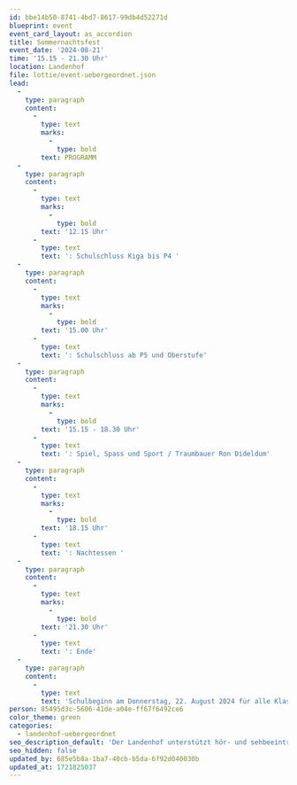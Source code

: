 ```yaml
---
id: bbe14b50-8741-4bd7-8617-99db4d52271d
blueprint: event
event_card_layout: as_accordion
title: Sommernachtsfest
event_date: '2024-08-21'
time: '15.15 - 21.30 Uhr'
location: Landenhof
file: lottie/event-uebergeordnet.json
lead:
  -
    type: paragraph
    content:
      -
        type: text
        marks:
          -
            type: bold
        text: PROGRAMM
  -
    type: paragraph
    content:
      -
        type: text
        marks:
          -
            type: bold
        text: '12.15 Uhr'
      -
        type: text
        text: ': Schulschluss Kiga bis P4 '
  -
    type: paragraph
    content:
      -
        type: text
        marks:
          -
            type: bold
        text: '15.00 Uhr'
      -
        type: text
        text: ': Schulschluss ab P5 und Oberstufe'
  -
    type: paragraph
    content:
      -
        type: text
        marks:
          -
            type: bold
        text: '15.15 - 18.30 Uhr'
      -
        type: text
        text: ': Spiel, Spass und Sport / Traumbauer Ron Dideldum'
  -
    type: paragraph
    content:
      -
        type: text
        marks:
          -
            type: bold
        text: '18.15 Uhr'
      -
        type: text
        text: ': Nachtessen '
  -
    type: paragraph
    content:
      -
        type: text
        marks:
          -
            type: bold
        text: '21.30 Uhr'
      -
        type: text
        text: ': Ende'
  -
    type: paragraph
    content:
      -
        type: text
        text: 'Schulbeginn am Donnerstag, 22. August 2024 für alle Klassen: 8.50 Uhr'
person: 85495d3c-5606-41de-a04e-ff67f6492ce6
color_theme: green
categories:
  - landenhof-uebergeordnet
seo_description_default: 'Der Landenhof unterstützt hör- und sehbeeinträchtigte Kinder & Jugendliche in ihrem selbstbestimmten Leben durch Förderung ihrer Fähigkeiten & Entwicklung'
seo_hidden: false
updated_by: 685e5b8a-1ba7-40cb-b5da-6f92d040030b
updated_at: 1721825037
---
```

